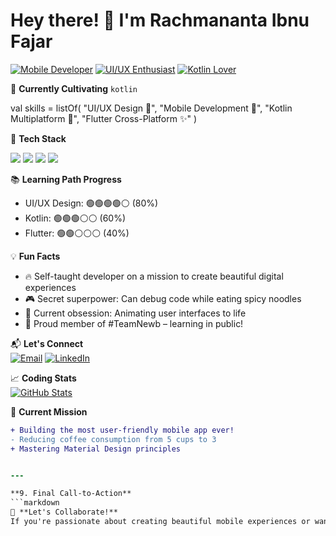 # Hey there! 👋 I'm Rachmananta Ibnu Fajar

[![Mobile Developer](https://img.shields.io/badge/-Mobile%20Developer-61DAFB?style=flat&logo=android&logoColor=white)](https://github.com/Nantarachma)
[![UI/UX Enthusiast](https://img.shields.io/badge/-UI/UX%20Enthusiast-FF6B6B?style=flat&logo=figma&logoColor=white)](https://github.com/Nantarachma)
[![Kotlin Lover](https://img.shields.io/badge/-Kotlin-7F52FF?style=flat&logo=kotlin&logoColor=white)](https://github.com/Nantarachma)

🌱 **Currently Cultivating**
```kotlin```

val skills = listOf(
    "UI/UX Design 🎨", 
    "Mobile Development 📱",
    "Kotlin Multiplatform 🤖",
    "Flutter Cross-Platform ✨"
)

🚀 **Tech Stack**  
<p align="left">
  <img src="https://img.shields.io/badge/Kotlin-7F52FF?style=for-the-badge&logo=kotlin&logoColor=white" />
  <img src="https://img.shields.io/badge/Flutter-02569B?style=for-the-badge&logo=flutter&logoColor=white" />
  <img src="https://img.shields.io/badge/Figma-F24E1E?style=for-the-badge&logo=figma&logoColor=white" />
  <img src="https://img.shields.io/badge/Android_Studio-3DDC84?style=for-the-badge&logo=android-studio&logoColor=white" />
</p>

📚 **Learning Path Progress**  
- UI/UX Design: 🟢🟢🟢🟢⚪ (80%)  
- Kotlin: 🟢🟢🟢⚪⚪ (60%)  
- Flutter: 🟢🟢⚪⚪⚪ (40%)

💡 **Fun Facts**  
- 🔥 Self-taught developer on a mission to create beautiful digital experiences
- 🎮 Secret superpower: Can debug code while eating spicy noodles
- 🧠 Current obsession: Animating user interfaces to life
- 🐣 Proud member of #TeamNewb – learning in public!

📬 **Let's Connect**  
[![Email](https://img.shields.io/badge/-Email%20Me-D14836?style=flat&logo=gmail&logoColor=white)](mailto:ibnurachmananta@gmail.com)
[![LinkedIn](https://img.shields.io/badge/-LinkedIn-0077B5?style=flat&logo=linkedin&logoColor=white)](https://linkedin.com/in/nantarachma)

📈 **Coding Stats**  
[![GitHub Stats](https://github-readme-stats.vercel.app/api?username=yourusername&show_icons=true&theme=radical)](https://github.com/Nantarachma)

🎯 **Current Mission**  
```diff
+ Building the most user-friendly mobile app ever!
- Reducing coffee consumption from 5 cups to 3
+ Mastering Material Design principles


---

**9. Final Call-to-Action**
```markdown
🤝 **Let's Collaborate!**  
If you're passionate about creating beautiful mobile experiences or want to geek out about UI animations, I'm your person!
